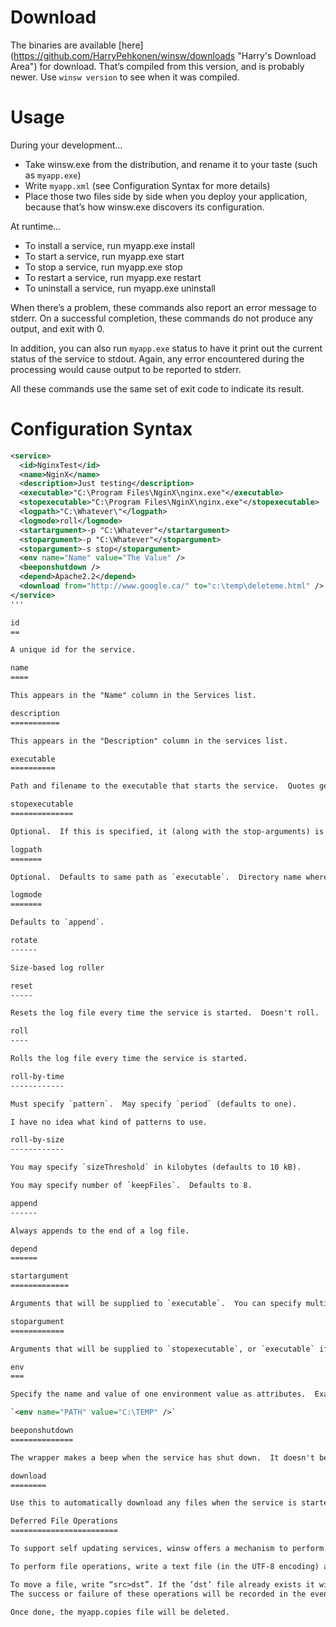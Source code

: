 Download
========

The binaries are available [here] (https://github.com/HarryPehkonen/winsw/downloads "Harry's Download Area") for download. That’s compiled from this version, and is probably newer.  Use `winsw version` to see when it was compiled.


Usage
=====

During your development…

* Take winsw.exe from the distribution, and rename it to your taste (such as `myapp.exe`)
* Write `myapp.xml` (see Configuration Syntax for more details)
* Place those two files side by side when you deploy your application, because that’s how winsw.exe discovers its configuration.

At runtime…

* To install a service, run myapp.exe install
* To start a service, run myapp.exe start
* To stop a service, run myapp.exe stop
* To restart a service, run myapp.exe restart
* To uninstall a service, run myapp.exe uninstall

When there’s a problem, these commands also report an error message to stderr. On a successful completion, these commands do not produce any output, and exit with 0.

In addition, you can also run `myapp.exe` status to have it print out the current status of the service to stdout. Again, any error encountered during the processing would cause output to be reported to stderr.

All these commands use the same set of exit code to indicate its result.


Configuration Syntax
====================

```xml
<service>
  <id>NginxTest</id>
  <name>NginX</name>
  <description>Just testing</description>
  <executable>"C:\Program Files\NginX\nginx.exe"</executable>
  <stopexecutable>"C:\Program Files\NginX\nginx.exe"</stopexecutable>
  <logpath>"C:\Whatever\"</logpath>
  <logmode>roll</logmode>
  <startargument>-p "C:\Whatever"</startargument>
  <stopargument>-p "C:\Whatever"</stopargument>
  <stopargument>-s stop</stopargument>
  <env name="Name" value="The Value" />
  <beeponshutdown />
  <depend>Apache2.2</depend>
  <download from="http://www.google.ca/" to="c:\temp\deleteme.html" />
</service>
'''

id
==

A unique id for the service.

name
====

This appears in the "Name" column in the Services list.

description
===========

This appears in the "Description" column in the services list.

executable
==========

Path and filename to the executable that starts the service.  Quotes get removed.

stopexecutable
==============

Optional.  If this is specified, it (along with the stop-arguments) is used to shut down the service.

logpath
=======

Optional.  Defaults to same path as `executable`.  Directory name where log files are created.

logmode
=======

Defaults to `append`.

rotate
------

Size-based log roller

reset
-----

Resets the log file every time the service is started.  Doesn't roll.

roll
----

Rolls the log file every time the service is started.

roll-by-time
------------

Must specify `pattern`.  May specify `period` (defaults to one).

I have no idea what kind of patterns to use.

roll-by-size
------------

You may specify `sizeThreshold` in kilobytes (defaults to 10 kB).

You may specify number of `keepFiles`.  Defaults to 8.

append
------

Always appends to the end of a log file.

depend
======

startargument
=============

Arguments that will be supplied to `executable`.  You can specify multiple startarguments -- they will be concatenated.

stopargument
============

Arguments that will be supplied to `stopexecutable`, or `executable` if it wasn't specified.  You can specify multiple stoparguments -- they will be concatenated.

env
===

Specify the name and value of one environment value as attributes.  Example:

`<env name="PATH" value="C:\TEMP" />`

beeponshutdown
==============

The wrapper makes a beep when the service has shut down.  It doesn't beep on restart.

download
========

Use this to automatically download any files when the service is started.

Deferred File Operations
========================

To support self updating services, winsw offers a mechanism to perform file operations before a service start up. This is often necessary because Windows prevents files from overwritten while it’s in use.

To perform file operations, write a text file (in the UTF-8 encoding) at `myapp.copies` (that is, it’s in the same directory as `myapp.xml` but with a different file extension), and for each operation add one line:

To move a file, write “src>dst”. If the ‘dst’ file already exists it will be overwritten.
The success or failure of these operations will be recorded in the event log.

Once done, the myapp.copies file will be deleted.

